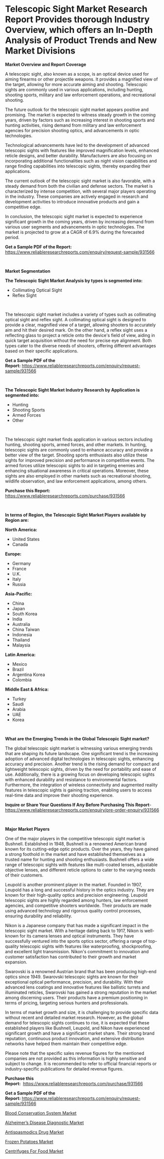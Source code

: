 <p><h1>Telescopic Sight Market Research Report Provides thorough Industry Overview, which offers an In-Depth Analysis of Product Trends and New Market Divisions</h1></p><p><strong>Market Overview and Report Coverage</strong></p>
<p><p>A telescopic sight, also known as a scope, is an optical device used for aiming firearms or other projectile weapons. It provides a magnified view of the target, allowing for more accurate aiming and shooting. Telescopic sights are commonly used in various applications, including hunting, shooting sports, military and law enforcement operations, and recreational shooting.</p><p>The future outlook for the telescopic sight market appears positive and promising. The market is expected to witness steady growth in the coming years, driven by factors such as increasing interest in shooting sports and hunting activities, rising demand from military and law enforcement agencies for precision shooting optics, and advancements in optic technologies.</p><p>Technological advancements have led to the development of advanced telescopic sights with features like improved magnification levels, enhanced reticle designs, and better durability. Manufacturers are also focusing on incorporating additional functionalities such as night vision capabilities and range finding capabilities into telescopic sights, thereby expanding their applications.</p><p>The current outlook of the telescopic sight market is also favorable, with a steady demand from both the civilian and defense sectors. The market is characterized by intense competition, with several major players operating in the industry. These companies are actively engaged in research and development activities to introduce innovative products and gain a competitive edge.</p><p>In conclusion, the telescopic sight market is expected to experience significant growth in the coming years, driven by increasing demand from various user segments and advancements in optic technologies. The market is projected to grow at a CAGR of 6.9% during the forecasted period.</p></p>
<p><strong>Get a Sample PDF of the Report:</strong> <a href="https://www.reliableresearchreports.com/enquiry/request-sample/931566">https://www.reliableresearchreports.com/enquiry/request-sample/931566</a></p>
<p>&nbsp;</p>
<p><strong>Market Segmentation</strong></p>
<p><strong>The Telescopic Sight Market Analysis by types is segmented into:</strong></p>
<p><ul><li>Collimating Optical Sight</li><li>Reflex Sight</li></ul></p>
<p>&nbsp;</p>
<p><p>The telescopic sight market includes a variety of types such as collimating optical sight and reflex sight. A collimating optical sight is designed to provide a clear, magnified view of a target, allowing shooters to accurately aim and hit their desired mark. On the other hand, a reflex sight uses a reflecting glass to project a reticle onto the device's field of view, aiding in quick target acquisition without the need for precise eye alignment. Both types cater to the diverse needs of shooters, offering different advantages based on their specific applications.</p></p>
<p><strong>Get a Sample PDF of the Report:</strong>&nbsp;<a href="https://www.reliableresearchreports.com/enquiry/request-sample/931566">https://www.reliableresearchreports.com/enquiry/request-sample/931566</a></p>
<p>&nbsp;</p>
<p><strong>The Telescopic Sight Market Industry Research by Application is segmented into:</strong></p>
<p><ul><li>Hunting</li><li>Shooting Sports</li><li>Armed Forces</li><li>Other</li></ul></p>
<p>&nbsp;</p>
<p><p>The telescopic sight market finds application in various sectors including hunting, shooting sports, armed forces, and other markets. In hunting, telescopic sights are commonly used to enhance accuracy and provide a better view of the target. Shooting sports enthusiasts also utilize these sights for improved precision and performance in competitive events. The armed forces utilize telescopic sights to aid in targeting enemies and enhancing situational awareness in critical operations. Moreover, these sights are also employed in other markets such as recreational shooting, wildlife observation, and law enforcement applications, among others.</p></p>
<p><strong>Purchase this Report:</strong>&nbsp; <a href="https://www.reliableresearchreports.com/purchase/931566">https://www.reliableresearchreports.com/purchase/931566</a></p>
<p>&nbsp;</p>
<p><strong>In terms of Region, the Telescopic Sight Market Players available by Region are:</strong></p>
<p>
    <p> <strong> North America: </strong>
        <ul>
            <li>United States</li>
            <li>Canada</li>
        </ul>
        </p> 
    <p> <strong> Europe: </strong>
        <ul>
            <li>Germany</li>
            <li>France</li>
            <li>U.K.</li>
            <li>Italy</li>
            <li>Russia</li>
        </ul>
        </p> 
    <p> <strong> Asia-Pacific: </strong>
        <ul>
            <li>China</li>
            <li>Japan</li>
            <li>South Korea</li>
            <li>India</li>
            <li>Australia</li>
            <li>China Taiwan</li>
            <li>Indonesia</li>
            <li>Thailand</li>
            <li>Malaysia</li>
        </ul>
        </p> 
    <p> <strong> Latin America: </strong>
        <ul>
            <li>Mexico</li>
            <li>Brazil</li>
            <li>Argentina Korea</li>
            <li>Colombia</li>
        </ul>
        </p> 
    <p> <strong> Middle East & Africa: </strong>
        <ul>
            <li>Turkey</li>
            <li>Saudi</li>
            <li>Arabia</li>
            <li>UAE</li>
            <li>Korea</li>
        </ul>
    </p>
    </p>
<p>&nbsp;</p>
<p><strong>What are the Emerging Trends in the Global Telescopic Sight market?</strong></p>
<p><p>The global telescopic sight market is witnessing various emerging trends that are shaping its future landscape. One significant trend is the increasing adoption of advanced digital technologies in telescopic sights, enhancing accuracy and precision. Another trend is the rising demand for compact and lightweight telescopic sights, driven by the need for portability and ease of use. Additionally, there is a growing focus on developing telescopic sights with enhanced durability and resistance to environmental factors. Furthermore, the integration of wireless connectivity and augmented reality features in telescopic sights is gaining traction, enabling users to access real-time data and improve their shooting experience.</p></p>
<p><strong>Inquire or Share Your Questions If Any Before Purchasing This Report</strong>- <a href="https://www.reliableresearchreports.com/enquiry/pre-order-enquiry/931566">https://www.reliableresearchreports.com/enquiry/pre-order-enquiry/931566</a></p>
<p>&nbsp;</p>
<p><strong>Major Market Players</strong></p>
<p><p>One of the major players in the competitive telescopic sight market is Bushnell. Established in 1948, Bushnell is a renowned American brand known for its cutting-edge optic products. Over the years, they have gained a strong foothold in the market and have established themselves as a trusted name for hunting and shooting enthusiasts. Bushnell offers a wide range of telescopic sights with features like multi-coated lenses, adjustable objective lenses, and different reticle options to cater to the varying needs of their customers.</p><p>Leupold is another prominent player in the market. Founded in 1907, Leupold has a long and successful history in the optics industry. They are known for their high-quality optics and precision engineering. Leupold telescopic sights are highly regarded among hunters, law enforcement agencies, and competitive shooters worldwide. Their products are made using advanced technology and rigorous quality control processes, ensuring durability and reliability.</p><p>Nikon is a Japanese company that has made a significant impact in the telescopic sight market. With a heritage dating back to 1917, Nikon is well-known for its camera lenses and optical instruments. They have successfully ventured into the sports optics sector, offering a range of top-quality telescopic sights with features like waterproofing, shockproofing, and excellent light transmission. Nikon's commitment to innovation and customer satisfaction has contributed to their growth and market expansion.</p><p>Swarovski is a renowned Austrian brand that has been producing high-end optics since 1949. Swarovski telescopic sights are known for their exceptional optical performance, precision, and durability. With their advanced lens coatings and innovative features like ballistic turrets and illuminated reticles, Swarovski has gained a strong reputation in the market among discerning users. Their products have a premium positioning in terms of pricing, targeting serious hunters and professionals.</p><p>In terms of market growth and size, it is challenging to provide specific data without recent and detailed market research. However, as the global demand for telescopic sights continues to rise, it is expected that these established players like Bushnell, Leupold, and Nikon have experienced significant growth and have a significant market share. Their strong brand reputation, continuous product innovation, and extensive distribution networks have helped them maintain their competitive edge.</p><p>Please note that the specific sales revenue figures for the mentioned companies are not provided as this information is highly sensitive and subject to change. It is recommended to refer to official financial reports or industry-specific publications for detailed revenue figures.</p></p>
<p><strong>Purchase this Report:</strong>&nbsp;&nbsp;<a href="https://www.reliableresearchreports.com/purchase/931566">https://www.reliableresearchreports.com/purchase/931566</a></p>
<p></p>
<p><strong>Get a Sample PDF of the Report:</strong>&nbsp;<a href="https://www.reliableresearchreports.com/enquiry/request-sample/931566">https://www.reliableresearchreports.com/enquiry/request-sample/931566</a></p>
<p><p><a href="https://www.linkedin.com/pulse/blood-conservation-system-market-challenges-opportunities-4ofue/">Blood Conservation System Market</a></p><p><a href="https://medium.com/@sheetal.reportprime/alzheimer-rsquo-s-disease-diagnostic-market-size-growth-forecast-2023-2030-28db36656c5f">Alzheimer’s Disease Diagnostic Market</a></p><p><a href="https://medium.com/@reportprime05/antispasmodics-drug-market-size-growth-forecast-2023-2030-9b9cd17783c1">Antispasmodics Drug Market</a></p><p><a href="https://www.reportprime.com/frozen-potatoes-r6109">Frozen Potatoes Market</a></p><p><a href="https://github.com/RoccoManning/Market-Research-Report-List-1/blob/main/centrifuges-for-food-market.md">Centrifuges For Food Market</a></p></p>